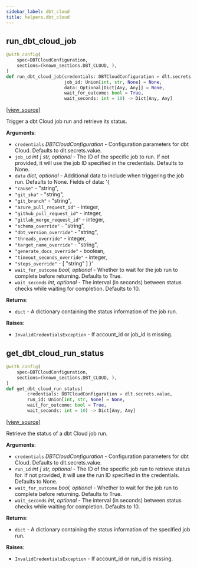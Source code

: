 ```yaml
---
sidebar_label: dbt_cloud
title: helpers.dbt_cloud
---
```


## run\_dbt\_cloud\_job

```python
@with_config(
    spec=DBTCloudConfiguration,
    sections=(known_sections.DBT_CLOUD, ),
)
def run_dbt_cloud_job(credentials: DBTCloudConfiguration = dlt.secrets.value,
                      job_id: Union[int, str, None] = None,
                      data: Optional[Dict[Any, Any]] = None,
                      wait_for_outcome: bool = True,
                      wait_seconds: int = 10) -> Dict[Any, Any]
```

[[view_source]](https://github.com/dlt-hub/dlt/blob/f0690715274590fc4cacf1165e3661aaa7af1c15/dlt/helpers/dbt_cloud/__init__.py#L14)

Trigger a dbt Cloud job run and retrieve its status.

**Arguments**:

- `credentials` _DBTCloudConfiguration_ - Configuration parameters for dbt Cloud.
  Defaults to dlt.secrets.value.
- `job_id` _int | str, optional_ - The ID of the specific job to run.
  If not provided, it will use the job ID specified in the credentials.
  Defaults to None.
- `data` _dict, optional_ - Additional data to include when triggering the job run.
  Defaults to None.
  Fields of data:
  '{
- `"cause"` - "string",
- `"git_sha"` - "string",
- `"git_branch"` - "string",
- `"azure_pull_request_id"` - integer,
- `"github_pull_request_id"` - integer,
- `"gitlab_merge_request_id"` - integer,
- `"schema_override"` - "string",
- `"dbt_version_override"` - "string",
- `"threads_override"` - integer,
- `"target_name_override"` - "string",
- `"generate_docs_override"` - boolean,
- `"timeout_seconds_override"` - integer,
- `"steps_override"` - [
  "string"
  ]
  }'
- `wait_for_outcome` _bool, optional_ - Whether to wait for the job run to complete before returning.
  Defaults to True.
- `wait_seconds` _int, optional_ - The interval (in seconds) between status checks while waiting for completion.
  Defaults to 10.
  

**Returns**:

- `dict` - A dictionary containing the status information of the job run.
  

**Raises**:

- `InvalidCredentialsException` - If account_id or job_id is missing.

## get\_dbt\_cloud\_run\_status

```python
@with_config(
    spec=DBTCloudConfiguration,
    sections=(known_sections.DBT_CLOUD, ),
)
def get_dbt_cloud_run_status(
        credentials: DBTCloudConfiguration = dlt.secrets.value,
        run_id: Union[int, str, None] = None,
        wait_for_outcome: bool = True,
        wait_seconds: int = 10) -> Dict[Any, Any]
```

[[view_source]](https://github.com/dlt-hub/dlt/blob/f0690715274590fc4cacf1165e3661aaa7af1c15/dlt/helpers/dbt_cloud/__init__.py#L99)

Retrieve the status of a dbt Cloud job run.

**Arguments**:

- `credentials` _DBTCloudConfiguration_ - Configuration parameters for dbt Cloud.
  Defaults to dlt.secrets.value.
- `run_id` _int | str, optional_ - The ID of the specific job run to retrieve status for.
  If not provided, it will use the run ID specified in the credentials.
  Defaults to None.
- `wait_for_outcome` _bool, optional_ - Whether to wait for the job run to complete before returning.
  Defaults to True.
- `wait_seconds` _int, optional_ - The interval (in seconds) between status checks while waiting for completion.
  Defaults to 10.
  

**Returns**:

- `dict` - A dictionary containing the status information of the specified job run.
  

**Raises**:

- `InvalidCredentialsException` - If account_id or run_id is missing.

